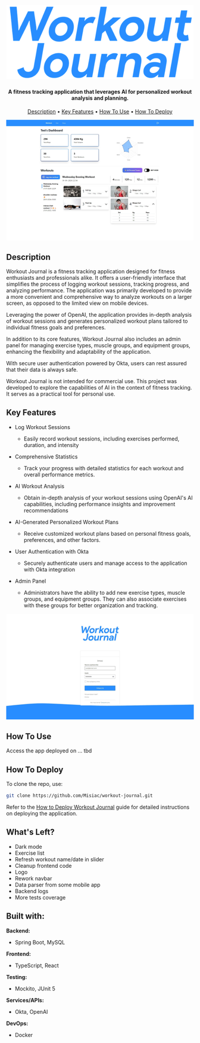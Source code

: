<h1 align="center">
 <img src="assets/logo.png" alt="Workout Journal">
</h1>

<h4 align="center">

A fitness tracking application that leverages AI for personalized workout analysis and planning.

</h4>
<p align="center">
<a href="#description">Description</a> •
  <a href="#key-features">Key Features</a> •
  <a href="#how-to-use">How To Use</a> •
  <a href="#how-to-deploy">How To Deploy</a> 

</p>
  <img src="assets/page.jpeg" alt="Main Page">

## Description

Workout Journal is a fitness tracking application designed for fitness enthusiasts and professionals alike. It offers a
user-friendly interface that simplifies the process of logging workout sessions, tracking progress, and analyzing
performance. The application was primarily developed to provide a more convenient and comprehensive way to analyze
workouts on a larger screen, as opposed to the limited view on mobile devices.

Leveraging the power of OpenAI, the application provides in-depth analysis of workout sessions and generates
personalized workout plans tailored to individual fitness goals and preferences.

In addition to its core features, Workout Journal also includes an admin panel for managing exercise types, muscle
groups, and equipment groups, enhancing the flexibility and adaptability of the application.

With secure user authentication powered by Okta, users can rest assured that their data is always safe.

Workout Journal is not intended for commercial use. This project was developed to explore the capabilities of AI in the
context of fitness tracking. It serves as a practical tool for personal use.

## Key Features

* Log Workout Sessions
    - Easily record workout sessions, including exercises performed, duration, and intensity

* Comprehensive Statistics
    - Track your progress with detailed statistics for each workout and overall performance metrics.

* AI Workout Analysis
    - Obtain in-depth analysis of your workout sessions using OpenAI's AI capabilities, including performance insights
      and improvement recommendations

* AI-Generated Personalized Workout Plans
    - Receive customized workout plans based on personal fitness goals, preferences, and other factors.

* User Authentication with Okta
    - Securely authenticate users and manage access to the application with Okta integration

* Admin Panel
    - Administrators have the ability to add new exercise types, muscle groups, and equipment groups. They can also
      associate exercises with these groups for better organization and tracking.

 <img src="assets/login.jpeg" alt="Login Page">

## How To Use

Access the app deployed on ... tbd

## How To Deploy

To clone the repo, use:

```bash
git clone https://github.com/Misiac/workout-journal.git
```

Refer to the [How to Deploy Workout Journal](howToDeploy.md) guide for detailed instructions on deploying the
application.

## What's Left?

- Dark mode
- Exercise list
- Refresh workout name/date in slider
- Cleanup frontend code
- Logo
- Rework navbar
- Data parser from some mobile app
- Backend logs
- More tests coverage

## Built with:

**Backend:**

- Spring Boot, MySQL

**Frontend:**

- TypeScript, React

**Testing:**

- Mockito, JUnit 5

**Services/APIs:**

- Okta, OpenAI

**DevOps:**

- Docker
